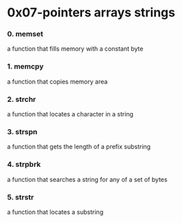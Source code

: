 # 0x07-pointers arrays strings
 
### 0. memset
a function that fills memory with a constant byte
### 1. memcpy
a function that copies memory area
### 2. strchr
a function that locates a character in a string
### 3. strspn
a function that gets the length of a prefix substring
### 4. strpbrk
 a function that searches a string for any of a set of bytes
### 5. strstr
a function that locates a substring
